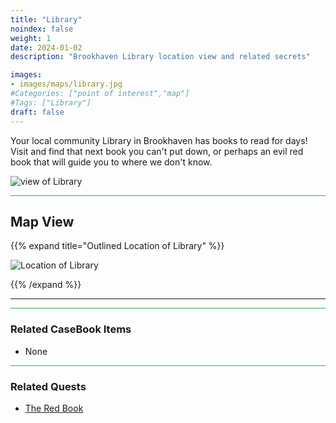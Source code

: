```yaml
---
title: "Library"
noindex: false
weight: 1
date: 2024-01-02
description: "Brookhaven Library location view and related secrets"

images:
- images/maps/library.jpg
#Categories: ["point of interest","map"]
#Tags: ["Library"]
draft: false
--- 
```


Your local community Library in Brookhaven has books to read for days! Visit and find that next book you can't put down, or perhaps an evil red book that will guide you to where we don't know.

![view of Library](/images/maps/library.jpg)


<hr style="background-color: #28b44c" size=8>

## Map View

{{% expand title="Outlined Location of Library" %}}

![Location of Library](/images/maps/library.webp)

{{% /expand %}}

---

<hr style="background-color: #28b44c" size=8>

### Related CaseBook Items

- None

<hr style="background-color: #28b44c" size=8>

### Related Quests

- [The Red Book](lore/special_tools/the_red_book/)